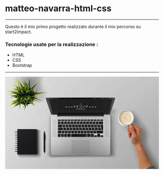 # matteo-navarra-html-css
****
Questo è il mio primo progetto  realizzato durante il mio percorso su start2impact.


### Tecnologie usate per la realizzazione :
- HTML 
- CSS 
- Bootstrap
****
<img src="https://github.com/Matteo-Navarra/matteo-navarra-html-css/blob/master/img/imgH.jpg?raw=true" width="550">
